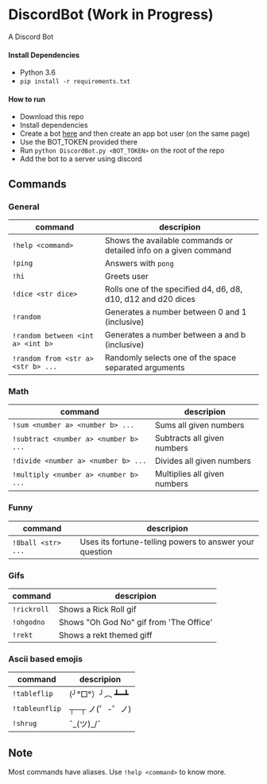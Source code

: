# DiscordBot  (Work in Progress)
A Discord Bot

#### Install Dependencies
* Python 3.6
* `pip install -r requirements.txt`

#### How to run
* Download this repo
* Install dependencies
* Create a bot [here](https://discordapp.com/developers/applications/me) and then create an app bot user
(on the same page)
* Use the BOT_TOKEN provided there
* Run `python DiscordBot.py <BOT_TOKEN>` on the root of the repo
* Add the bot to a server using discord

## Commands

### General

| command | descripion |
| ------- | ---------- |
| `!help <command>` | Shows the available commands or detailed info on a given command |
| `!ping` | Answers with `pong` |
| `!hi` | Greets user |
| `!dice <str dice>` | Rolls one of the specified d4, d6, d8, d10, d12 and d20 dices |
| `!random` | Generates a number between 0 and 1 (inclusive) |
| `!random between <int a> <int b>` | Generates a number between a and b (inclusive) |
| `!random from <str a> <str b> ...` | Randomly selects one of the space separated arguments |

### Math

| command | descripion |
| ------- | ---------- |
| `!sum <number a> <number b> ...` | Sums all given numbers |
| `!subtract <number a> <number b> ...` | Subtracts all given numbers |
| `!divide <number a> <number b> ...` | Divides all given numbers |
| `!multiply <number a> <number b> ...` | Multiplies all given numbers |

### Funny

| command | descripion |
| ------- | ---------- |
| `!8ball <str> ...` | Uses its fortune-telling powers to answer your question |

### Gifs

| command | descripion |
| ------- | ---------- |
| `!rickroll` | Shows a Rick Roll gif |
| `!ohgodno` | Shows "Oh God No" gif from 'The Office' |
| `!rekt` | Shows a rekt themed giff |

### Ascii based emojis

| command | descripion |
| ------- | ---------- |
| `!tableflip` | (╯°□°）╯︵ ┻━┻ |
| `!tableunflip` | ┬─┬ ノ(゜-゜ノ) |
| `!shrug` | ¯\_(ツ)_/¯ |


## Note

Most commands have aliases. Use `!help <command>` to know more.
